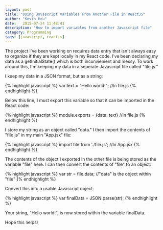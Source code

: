 ```yaml
---
layout: post
title: "Using Javascript Variables From Another File in ReactJS"
author: "Kevin Hou"
date:   2015-07-24 11:48:41
description: "How to import variables from another Javascript file"
category: Programming
tags: [javascript, reactjs]
---
```

The project I've been working on requires data entry that isn't always easy to organize if they are kept locally in my React code. I've been declaring my data as a getInitialState() which is both inconvienient and messy. To work around this, I'm keeping my data in a seperate Javascript file called "file.js."

I keep my data in a JSON format, but as a string:

{% highlight javascript %}
var text = "Hello world!"; //In file.js
{% endhighlight %}

Below this line, I must export this variable so that it can be imported in the React code:

{% highlight javascript %}
module.exports = {data: text} //In file.js
{% endhighlight %}

I store my string as an object called "data." I then import the contents of "file.js" in my main "App.jsx" file:

{% highlight javascript %}
import file from './file.js'; //In App.jsx
{% endhighlight %}

The contents of the object I exported in the other file is being stored as the variable "file" here. I can then convert the contents of "file" to an object:

{% highlight javascript %}
var str = file.data; //"data" is the object within "file"
{% endhighlight %}

Convert this into a usable Javascript object:

{% highlight javascript %}
var finalData = JSON.parse(str);
{% endhighlight %}

Your string, "Hello world!", is now stored within the variable finalData.

Hope this helps!